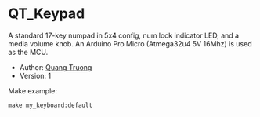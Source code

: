 # QT_Keypad 
A standard 17-key numpad in 5x4 config, num lock indicator LED, and a media volume knob. An Arduino Pro Micro (Atmega32u4 5V 16Mhz) is used as the MCU. 
* Author: [Quang Truong](https://github.com/lquang4321) 
* Version: 1 

Make example: 

    make my_keyboard:default
